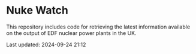 # Nuke Watch

This repository includes code for retrieving the latest information available on the output of EDF nuclear power plants in the UK.

Last updated: 2024-09-24 21:12